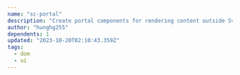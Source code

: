 ```yaml
---
name: "sc-portal"
description: "Create portal components for rendering content outside Svelte app."
author: "hunghg255"
dependents: 1
updated: "2023-10-20T02:10:43.359Z"
tags: 
  - dom
  - ui
---
```

